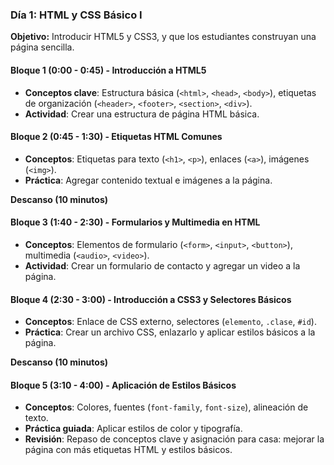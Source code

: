 ### **Día 1: HTML y CSS Básico I**

**Objetivo:** Introducir HTML5 y CSS3, y que los estudiantes construyan una página sencilla.

#### **Bloque 1 (0:00 - 0:45) - Introducción a HTML5**

- **Conceptos clave**: Estructura básica (`<html>`, `<head>`, `<body>`), etiquetas de organización (`<header>`, `<footer>`, `<section>`, `<div>`).
- **Actividad**: Crear una estructura de página HTML básica.

#### **Bloque 2 (0:45 - 1:30) - Etiquetas HTML Comunes**

- **Conceptos**: Etiquetas para texto (`<h1>`, `<p>`), enlaces (`<a>`), imágenes (`<img>`).
- **Práctica**: Agregar contenido textual e imágenes a la página.

**Descanso (10 minutos)**

#### **Bloque 3 (1:40 - 2:30) - Formularios y Multimedia en HTML**

- **Conceptos**: Elementos de formulario (`<form>`, `<input>`, `<button>`), multimedia (`<audio>`, `<video>`).
- **Actividad**: Crear un formulario de contacto y agregar un video a la página.

#### **Bloque 4 (2:30 - 3:00) - Introducción a CSS3 y Selectores Básicos**

- **Conceptos**: Enlace de CSS externo, selectores (`elemento`, `.clase`, `#id`).
- **Práctica**: Crear un archivo CSS, enlazarlo y aplicar estilos básicos a la página.

**Descanso (10 minutos)**

#### **Bloque 5 (3:10 - 4:00) - Aplicación de Estilos Básicos**

- **Conceptos**: Colores, fuentes (`font-family`, `font-size`), alineación de texto.
- **Práctica guiada**: Aplicar estilos de color y tipografía.
- **Revisión**: Repaso de conceptos clave y asignación para casa: mejorar la página con más etiquetas HTML y estilos básicos.
